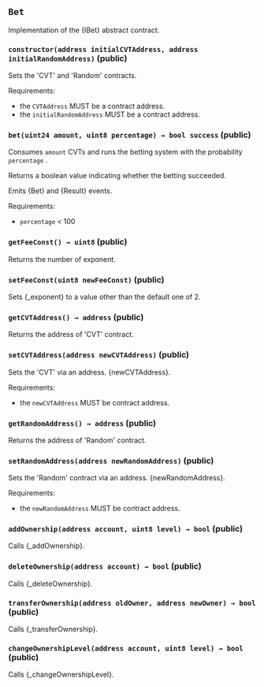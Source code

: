 ## `Bet`



Implementation of the {IBet} abstract contract.


### `constructor(address initialCVTAddress, address initialRandomAddress)` (public)



Sets the 'CVT' and 'Random' contracts.

Requirements:

- the `CVTAddress` MUST be a contract address.
- the `initialRandomAddress` MUST be a contract address.

### `bet(uint24 amount, uint8 percentage) → bool success` (public)



Consumes `amount` CVTs and runs the betting system with the probability
`percentage` .

Returns a boolean value indicating whether the betting succeeded.

Emits {Bet} and {Result} events.

Requirements:

- `percentage` < 100

### `getFeeConst() → uint8` (public)



Returns the number of exponent.

### `setFeeConst(uint8 newFeeConst)` (public)



Sets {_exponent} to a value other than the default one of 2.

### `getCVTAddress() → address` (public)



Returns the address of 'CVT' contract.

### `setCVTAddress(address newCVTAddress)` (public)



Sets the 'CVT' via an address.
{newCVTAddress}.

Requirements:

- the `newCVTAddress` MUST be contract address.

### `getRandomAddress() → address` (public)



Returns the address of 'Random' contract.

### `setRandomAddress(address newRandomAddress)` (public)



Sets the 'Random' contract via an address.
{newRandomAddress}.

Requirements:

- the `newRandomAddress` MUST be contract address.

### `addOwnership(address account, uint8 level) → bool` (public)



Calls {_addOwnership}.

### `deleteOwnership(address account) → bool` (public)



Calls {_deleteOwnership}.

### `transferOwnership(address oldOwner, address newOwner) → bool` (public)



Calls {_transferOwnership}.

### `changeOwnershipLevel(address account, uint8 level) → bool` (public)



Calls {_changeOwnershipLevel}.


